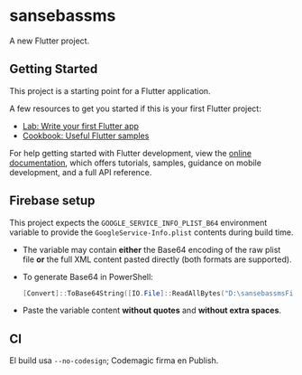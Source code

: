 # sansebassms

A new Flutter project.

## Getting Started

This project is a starting point for a Flutter application.

A few resources to get you started if this is your first Flutter project:

- [Lab: Write your first Flutter app](https://docs.flutter.dev/get-started/codelab)
- [Cookbook: Useful Flutter samples](https://docs.flutter.dev/cookbook)

For help getting started with Flutter development, view the
[online documentation](https://docs.flutter.dev/), which offers tutorials,
samples, guidance on mobile development, and a full API reference.

## Firebase setup

This project expects the `GOOGLE_SERVICE_INFO_PLIST_B64` environment variable
to provide the `GoogleService-Info.plist` contents during build time.

- The variable may contain **either** the Base64 encoding of the raw plist
  file **or** the full XML content pasted directly (both formats are supported).
- To generate Base64 in PowerShell:

  ```powershell
  [Convert]::ToBase64String([IO.File]::ReadAllBytes("D:\sansebassmsFirebase\GoogleService-Info.plist")) | Out-File -Encoding ascii -NoNewline "plist.b64.txt"
  ```

- Paste the variable content **without quotes** and **without extra spaces**.

## CI

El build usa `--no-codesign`; Codemagic firma en Publish.
